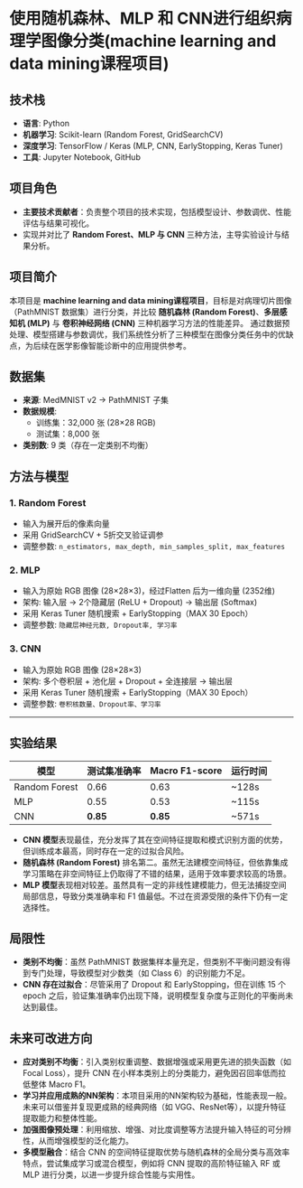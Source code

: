# 使用随机森林、MLP 和 CNN进行组织病理学图像分类(machine learning and data mining课程项目)

## 技术栈
- **语言**: Python  
- **机器学习**: Scikit-learn (Random Forest, GridSearchCV)  
- **深度学习**: TensorFlow / Keras (MLP, CNN, EarlyStopping, Keras Tuner)  
- **工具**: Jupyter Notebook, GitHub  

## 项目角色
- **主要技术贡献者**：负责整个项目的技术实现，包括模型设计、参数调优、性能评估与结果可视化。  
- 实现并对比了 **Random Forest、MLP 与 CNN** 三种方法，主导实验设计与结果分析。  

## 项目简介
本项目是 **machine learning and data mining课程项目**，目标是对病理切片图像（PathMNIST 数据集）进行分类，并比较 **随机森林 (Random Forest)**、**多层感知机 (MLP)** 与 **卷积神经网络 (CNN)** 三种机器学习方法的性能差异。
通过数据预处理、模型搭建与参数调优，我们系统性分析了三种模型在图像分类任务中的优缺点，为后续在医学影像智能诊断中的应用提供参考。

## 数据集
- **来源**: MedMNIST v2 → PathMNIST 子集  
- **数据规模**:  
  - 训练集：32,000 张 (28×28 RGB)  
  - 测试集：8,000 张  
- **类别数**: 9 类（存在一定类别不均衡）  

## 方法与模型
### 1. Random Forest
- 输入为展开后的像素向量  
- 采用 GridSearchCV + 5折交叉验证调参  
- 调整参数: `n_estimators, max_depth, min_samples_split, max_features`  

### 2. MLP
- 输入为原始 RGB 图像 (28×28×3)，经过Flatten 后为一维向量 (2352维)  
- 架构: 输入层 → 2个隐藏层 (ReLU + Dropout) → 输出层 (Softmax)  
- 采用 Keras Tuner 随机搜索 + EarlyStopping（MAX 30 Epoch）
- 调整参数: `隐藏层神经元数, Dropout率, 学习率`

### 3. CNN
- 输入为原始 RGB 图像 (28×28×3)  
- 架构: 多个卷积层 + 池化层 + Dropout + 全连接层 → 输出层  
- 采用 Keras Tuner 随机搜索 + EarlyStopping（MAX 30 Epoch）
- 调整参数: `卷积核数量、Dropout率、学习率`

---

## 实验结果
| 模型 | 测试集准确率 | Macro F1-score | 运行时间 |
|------|------------|----------------|----------|
| Random Forest | 0.66 | 0.63 | ~128s |
| MLP | 0.55 | 0.53 | ~115s |
| CNN | **0.85** | **0.85** | ~571s |

- **CNN 模型**表现最佳，充分发挥了其在空间特征提取和模式识别方面的优势，但训练成本最高，同时存在一定的过拟合风险。  
- **随机森林 (Random Forest)** 排名第二。虽然无法建模空间特征，但依靠集成学习策略在非空间特征上仍取得了不错的结果，适用于效率要求较高的场景。  
- **MLP 模型**表现相对较差。虽然具有一定的非线性建模能力，但无法捕捉空间局部信息，导致分类准确率和 F1 值最低。不过在资源受限的条件下仍有一定选择性。

## 局限性
- **类别不均衡**：虽然 PathMNIST 数据集样本量充足，但类别不平衡问题没有得到专门处理，导致模型对少数类（如 Class 6）的识别能力不足。
- **CNN 存在过拟合**：尽管采用了 Dropout 和 EarlyStopping，但在训练 15 个 epoch 之后，验证集准确率仍出现下降，说明模型复杂度与正则化的平衡尚未达到最佳。

## 未来可改进方向 
- **应对类别不均衡**：引入类别权重调整、数据增强或采用更先进的损失函数（如 Focal Loss），提升 CNN 在小样本类别上的分类能力，避免因召回率低而拉低整体 Macro F1。
- **学习并应用成熟的NN架构**：本项目采用的NN架构较为基础，性能表现一般。未来可以借鉴并复现更成熟的经典网络（如 VGG、ResNet等），以提升特征提取能力和整体性能。  
- **加强图像预处理**：利用缩放、增强、对比度调整等方法提升输入特征的可分辨性，从而增强模型的泛化能力。
- **多模型融合**：结合 CNN 的空间特征提取优势与随机森林的全局分类与高效率特点，尝试集成学习或混合模型，例如将 CNN 提取的高阶特征输入 RF 或 MLP 进行分类，以进一步提升综合性能与实用性。

